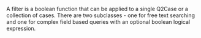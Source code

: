 A filter is a boolean function that can be applied to a single Q2Case or a collection of cases. There are two subclasses - one for free text searching and one for complex field based queries with an optional boolean logical expression.